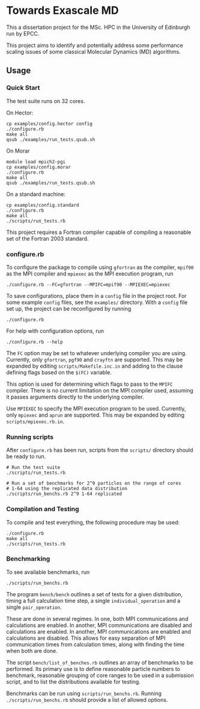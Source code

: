 Towards Exascale MD
===================

This a dissertation project for the MSc.
HPC in the University of Edinburgh run by EPCC.

This project aims to identify and potentially address some performance
scaling issues of some classical Molecular Dynamics (MD) algorithms.


Usage
-----


### Quick Start ###

The test suite runs on 32 cores.

On Hector:

    cp examples/config.hector config
    ./configure.rb
    make all
    qsub ./examples/run_tests.qsub.sh

On Morar

    module load mpich2-pgi
    cp examples/config.morar
    ./configure.rb
    make all
    qsub ./examples/run_tests.qsub.sh

On a standard machine:

    cp examples/config.standard
    ./configure.rb
    make all
    ./scripts/run_tests.rb


This project requires a Fortran compiler capable of compiling
a reasonable set of the Fortran 2003 standard.


### configure.rb ###

To configure the package to compile using `gfortran` as the compiler,
`mpif90` as the MPI compiler and `mpiexec` as the MPI execution
program, run

    ./configure.rb --FC=gfortran --MPIFC=mpif90 --MPIEXEC=mpiexec

To save configurations, place them in a `config` file in the
project root. For some example `config` files, see the `examples/`
directory. With a `config` file set up, the project can be reconfigured
by running

    ./configure.rb

For help with configuration options, run

    ./configure.rb --help

The `FC` option may be set to whatever underlying compiler you are using.
Currently, only `gfortran`, `pgf90` and `crayftn` are supported.
This may be expanded by editing `scripts/Makefile.inc.in` and
adding to the clause defining flags based on the `$(FC)` variable.

This option is used for determining which flags to pass
to the `MPIFC` compiler.
There is no current limitation on the MPI compiler used,
assuming it passes arguments directly to the underlying compiler.

Use `MPIEXEC` to specify the MPI execution program to be used.
Currently, only `mpiexec` and `aprun` are supported.
This may be expanded by editing `scripts/mpiexec.rb.in`.


### Running scripts ###

After `configure.rb` has been run, scripts from the `scripts/` directory
should be ready to run.

    # Run the test suite
    ./scripts/run_tests.rb 

    # Run a set of benchmarks for 2^9 particles on the range of cores
    # 1-64 using the replicated data distribution
    ./scripts/run_benchs.rb 2^9 1-64 replicated


### Compilation and Testing ###

To compile and test everything, the following procedure may be used:

    ./configure.rb
    make all
    ./scripts/run_tests.rb


### Benchmarking ###

To see available benchmarks, run

    ./scripts/run_benchs.rb

The program `bench/bench` outlines a set of tests for a given distribution,
timing a full calculation time step,
a single `individual_operation` and
a single `pair_operation`.

These are done in several regimes. In one, both MPI communications and
calculations are enabled. In another, MPI communications are disabled
and calculations are enabled. In another, MPI communications are
enabled and calculations are disabled.
This allows for easy separation of MPI communication times from
calculation times, along with finding the time when both are done.

The script `bench/list_of_benches.rb` outlines an array of benchmarks
to be performed. Its primary use is to define reasonable particle
numbers to benchmark, reasonable grouping of core ranges to be
used in a submission script, and to list the distributions available
for testing.

Benchmarks can be run using `scripts/run_benchs.rb`.
Running `./scripts/run_benchs.rb` should provide a list of allowed
options.
